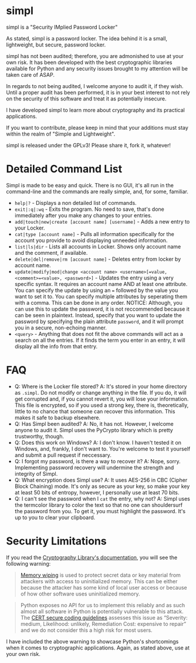 # simpl
simpl is a "Security IMplied Password Locker"

As stated, simpl is a password locker. The idea behind it is a small, lightweight, but secure, password locker.

simpl has not been audited; therefore, you are admonished to use at your own risk. It has been developed with the best cryptographic libraries available for Python and any security issues brought to my attention will be taken care of ASAP.

In regards to not being audited, I welcome anyone to audit it, if they wish. Until a proper audit has been performed, it is in your best interest to not rely on the security of this software and treat it as potentially insecure. 

I have developed simpl to learn more about cryptography and its practical applications.

If you want to contribute, please keep in mind that your additions must stay within the realm of "Simple and Lightweight".

simpl is released under the GPLv3! Please share it, fork it, whatever! 

# Detailed Command List

Simpl is made to be easy and quick. There is no GUI, it's all run in the command-line and the commands are really simple, and, for some, familiar.

* `help|?` - Displays a non detailed list of commands.
* `exit|:q|:wq` - Exits the program. No need to save, that's done immediately after you make any changes to your entries.
* `add|touch|new|create [account name] [username]` -  Adds a new entry to your Locker. 
* `cat|type [account name]` - Pulls all information specifically for the account you provide to avoid displaying unneeded information.
* `list|ls|dir` - Lists all accounts in Locker. Shows only account name and the comment, if available.
* `delete|del|remove|rm [account name]` - Deletes entry from locker by account name.
* `update|modify|mod|change <account name> <username>[=value, <comment>=<value>, <password>]` - Updates the entry using a very specific syntax. It requires an account name AND at least one attribute. You can specify the update by using an `=` followed by the value you want to set it to. You can specify multiple attributes by seperating them with a comma. This can be done in any order. NOTICE: Although, you can use this to update the password, it is not reccommended because it can be seen in plaintext. Instead, specify that you want to update the password by specifying the plain attribute `password`, and it will prompt you in a secure, non-echoing manner.
* `<query>` - Anything that does not fit the above commands will act as a search on all the entries. If it finds the term you enter in an entry, it will display all the info from that entry.

# FAQ

* Q: Where is the Locker file stored? A: It's stored in your home directory as `.simpl`. Do not modify or change anything in the file. If you do, it will get corrupted and, if you cannot revert it, you will lose your information. This file is encrypted, so if you used a strong key, there is, theoretically, little to no chance that someone can recover this information. This makes it safe to backup elsewhere. 
* Q: Has Simpl been audited? A: No, it has not. However, I welcome anyone to audit it. Simpl uses the PyCrypto library which is pretty trustworthy, though.
* Q: Does this work on Windows? A: I don't know. I haven't tested it on Windows, and, frankly, I don't want to. You're welcome to test it yourself and submit a pull request if neccessary.
* Q: I forgot my password, is there a way to recover it? A: Nope, sorry. Implementing password recovery will undermine the strength and integrity of Simpl.
* Q: What encryption does Simpl use? A: It uses AES-256 in CBC (Cipher Block Chaining) mode. It's only as secure as your key, so make your key at least 50 bits of entropy, however, I personally use at least 70 bits.
* Q: I can't see the password when I `cat` the entry, why not? A: Simpl uses the termcolor library to color the text so that no one can shouldersurf the password from you. To get it, you must highlight the password. It's up to you to clear your clipboard.

# Security Limitations
If you read the [Cryptography Library's documentation](https://cryptography.io/en/latest/), you will see the following warning:

> [Memory wiping](https://blogs.msdn.microsoft.com/oldnewthing/20130529-00/?p=4223/) is used to protect secret data or key material from attackers with access to uninitialized memory. This can be either because the attacker has some kind of local user access or because of how other software uses uninitialized memory.

> Python exposes no API for us to implement this reliably and as such almost all software in Python is potentially vulnerable to this attack. The [CERT secure coding guidelines](https://www.securecoding.cert.org/confluence/display/c/MEM03-C.+Clear+sensitive+information+stored+in+reusable+resources) assesses this issue as “Severity: medium, Likelihood: unlikely, Remediation Cost: expensive to repair” and we do not consider this a high risk for most users.

I have included the above warning to showcase Python's shortcomings when it comes to cryptographic applications. Again, as stated above, use at your own risk.

